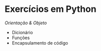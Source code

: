 # Exercícios em Python </h1>

*Orientação & Objeto </h2>*

* Dicionário
* Funções
* Encapsulamento de código



